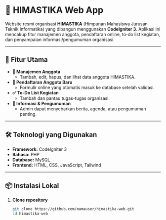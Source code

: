 # 📘 HIMASTIKA Web App

Website resmi organisasi **HIMASTIKA** (Himpunan Mahasiswa Jurusan Teknik Informatika) yang dibangun menggunakan **CodeIgniter 3**. Aplikasi ini mencakup fitur manajemen anggota, pendaftaran online, to-do list kegiatan, dan penyampaian informasi/pengumuman organisasi.

---

## 🚀 Fitur Utama

- **👥 Manajemen Anggota**
  - Tambah, edit, hapus, dan lihat data anggota HIMASTIKA.
- **📝 Pendaftaran Anggota Baru**
  - Formulir online yang otomatis masuk ke database setelah validasi.
- **✅ To-Do List Kegiatan**
  - Tambah dan pantau tugas-tugas organisasi.
- **📢 Informasi & Pengumuman**
  - Admin dapat menyebarkan berita, agenda, atau pengumuman penting.

---

## 🛠️ Teknologi yang Digunakan

- **Framework:** CodeIgniter 3
- **Bahasa:** PHP 
- **Database:** MySQL 
- **Frontend:** HTML, CSS, JavaScript, Tailwind

---

## 📦 Instalasi Lokal

1. **Clone repository**

   ```bash
   git clone https://github.com/namauser/himastika-web.git
   cd himastika-web
